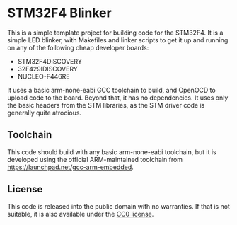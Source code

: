 # STM32F4 Blinker #

This is a simple template project for building code for the STM32F4. It is a simple LED blinker, with Makefiles and linker scripts to get it up and running on any of the following cheap developer boards:

* STM32F4DISCOVERY
* 32F429IDISCOVERY
* NUCLEO-F446RE

It uses a basic arm-none-eabi GCC toolchain to build, and OpenOCD to upload code to the board. Beyond that, it has no dependencies. It uses only the basic headers from the STM libraries, as the STM driver code is generally quite atrocious.

## Toolchain ##

This code should build with any basic arm-none-eabi toolchain, but it is developed using the official ARM-maintained toolchain from https://launchpad.net/gcc-arm-embedded.

## License ##

This code is released into the public domain with no warranties. If that is not suitable, it is also available under the [CC0 license](http://creativecommons.org/publicdomain/zero/1.0/).